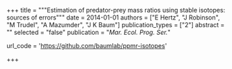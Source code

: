 +++
title = """Estimation of predator-prey mass ratios using stable isotopes:
sources of errors"""
date = 2014-01-01
authors = ["E Hertz", "J Robinson", "M Trudel", "A Mazumder", "J K Baum"]
publication_types = ["2"]
abstract = ""
selected = "false"
publication = "*Mar. Ecol. Prog. Ser.*"

url_code = 'https://github.com/baumlab/ppmr-isotopes'

+++

